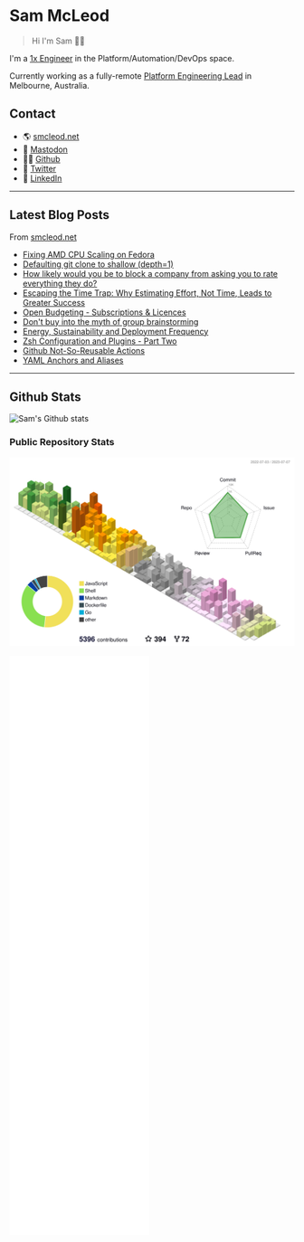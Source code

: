 # Sam McLeod

> Hi I'm Sam 👋🏻

I'm a [1x Engineer](https://1x.engineer/) in the Platform/Automation/DevOps space.

Currently working as a fully-remote [Platform Engineering Lead](https://smcleod.net/cv/) in Melbourne, Australia.

## Contact

- 🌎 [smcleod.net](https://smcleod.net)
- 🐘 [Mastodon](https://aus.social/@s_mcleod)
- 🧑‍💻 [Github](https://www.github.com/sammcj)
- 🦃 [Twitter](https://www.twitter.com/sammcj)
- 👔 [LinkedIn](https://www.linkedin.com/in/sammcj)

---

## Latest Blog Posts

From [smcleod.net](https://smcleod.net)

<!-- BLOG-POST-LIST:START -->
- [Fixing AMD CPU Scaling on Fedora](https://smcleod.net/2023/07/fixing-amd-cpu-scaling-on-fedora/)
- [Defaulting git clone to shallow &lpar;depth=1&rpar;](https://smcleod.net/2023/05/defaulting-git-clone-to-shallow-depth1/)
- [How likely would you be to block a company from asking you to rate everything they do?](https://smcleod.net/2023/05/how-likely-would-you-be-to-block-a-company-from-asking-you-to-rate-everything-they-do/)
- [Escaping the Time Trap: Why Estimating Effort, Not Time, Leads to Greater Success](https://smcleod.net/2023/04/escaping-the-time-trap-why-estimating-effort-not-time-leads-to-greater-success/)
- [Open Budgeting - Subscriptions &amp; Licences](https://smcleod.net/2023/01/open-budgeting-subscriptions-licences/)
- [Don&#39;t buy into the myth of group brainstorming](https://smcleod.net/2023/01/dont-buy-into-the-myth-of-group-brainstorming/)
- [Energy, Sustainability and Deployment Frequency](https://smcleod.net/2022/12/energy-sustainability-and-deployment-frequency/)
- [Zsh Configuration and Plugins - Part Two](https://smcleod.net/2022/11/zsh-configuration-and-plugins-part-two/)
- [Github Not-So-Reusable Actions](https://smcleod.net/2022/11/github-not-so-reusable-actions/)
- [YAML Anchors and Aliases](https://smcleod.net/2022/11/yaml-anchors-and-aliases/)
<!-- BLOG-POST-LIST:END -->

---

## Github Stats

![Sam's Github stats](https://github-readme-stats.vercel.app/api?username=sammcj&count_private=true)

### Public Repository Stats

![3D Stats (Public Repos)](./profile-3d-contrib/profile-season-animate.svg)

![Stats (Public Repos)](/metrics.base.svg)

<!-- markdownlint-disable-next-line -->
<a rel="me" href="https://aus.social/@s_mcleod"></a>
